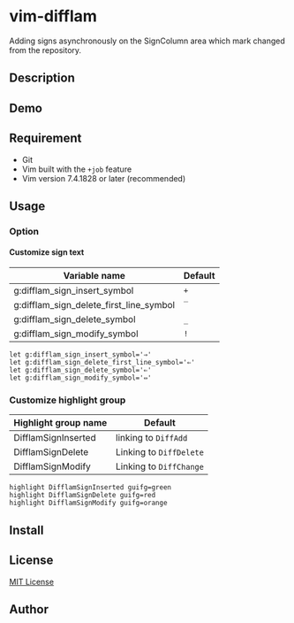 vim-difflam
===========

Adding signs asynchronously on the SignColumn area which mark changed from the repository.

Description
-----------

Demo
----

Requirement
-----------

- Git
- Vim built with the `+job` feature
- Vim version 7.4.1828 or later (recommended)

Usage
-----

### Option

#### Customize sign text

| Variable name                           | Default |
|-----------------------------------------|---------|
| g:difflam_sign_insert_symbol            | `+`     |
| g:difflam_sign_delete_first_line_symbol | `‾`     |
| g:difflam_sign_delete_symbol            | `_`     |
| g:difflam_sign_modify_symbol            | `!`     |

```vim
let g:difflam_sign_insert_symbol='⇒'
let g:difflam_sign_delete_first_line_symbol='⇐'
let g:difflam_sign_delete_symbol='⇐'
let g:difflam_sign_modify_symbol='⇔'
```

### Customize highlight group

| Highlight group name | Default                 |
|----------------------|-------------------------|
| DifflamSignInserted  | linking to `DiffAdd`    |
| DifflamSignDelete    | Linking to `DiffDelete` |
| DifflamSignModify    | Linking to `DiffChange` |

```vim
highlight DifflamSignInserted guifg=green
highlight DifflamSignDelete guifg=red
highlight DifflamSignModify guifg=orange
```

Install
-------

License
-------

[MIT License](./LICENSE)

Author
------

